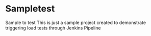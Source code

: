 # Sampletest
Sample to test
This is just a sample project created to demonstrate triggering load tests through Jenkins Pipeline
